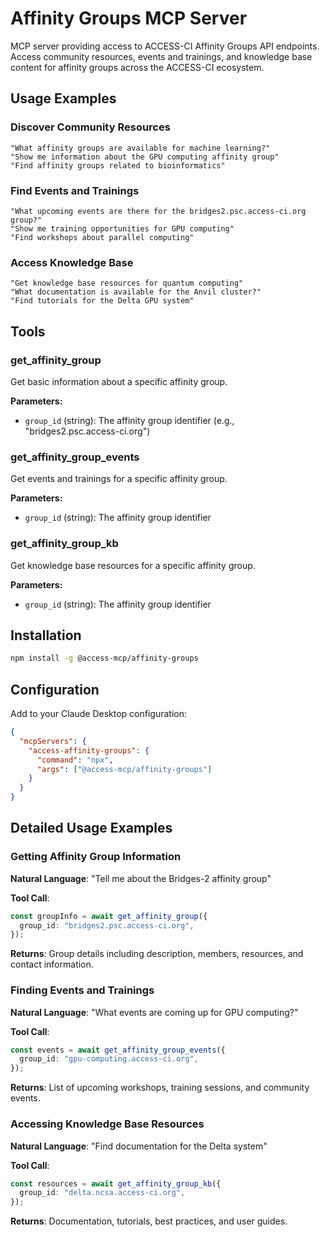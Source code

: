 # Affinity Groups MCP Server

MCP server providing access to ACCESS-CI Affinity Groups API endpoints. Access community resources, events and trainings, and knowledge base content for affinity groups across the ACCESS-CI ecosystem.

## Usage Examples

### **Discover Community Resources**

```
"What affinity groups are available for machine learning?"
"Show me information about the GPU computing affinity group"
"Find affinity groups related to bioinformatics"
```

### **Find Events and Trainings**

```
"What upcoming events are there for the bridges2.psc.access-ci.org group?"
"Show me training opportunities for GPU computing"
"Find workshops about parallel computing"
```

### **Access Knowledge Base**

```
"Get knowledge base resources for quantum computing"
"What documentation is available for the Anvil cluster?"
"Find tutorials for the Delta GPU system"
```

## Tools

### get_affinity_group

Get basic information about a specific affinity group.

**Parameters:**

- `group_id` (string): The affinity group identifier (e.g., "bridges2.psc.access-ci.org")

### get_affinity_group_events

Get events and trainings for a specific affinity group.

**Parameters:**

- `group_id` (string): The affinity group identifier

### get_affinity_group_kb

Get knowledge base resources for a specific affinity group.

**Parameters:**

- `group_id` (string): The affinity group identifier

## Installation

```bash
npm install -g @access-mcp/affinity-groups
```

## Configuration

Add to your Claude Desktop configuration:

```json
{
  "mcpServers": {
    "access-affinity-groups": {
      "command": "npx",
      "args": ["@access-mcp/affinity-groups"]
    }
  }
}
```


## Detailed Usage Examples

### Getting Affinity Group Information

**Natural Language**: "Tell me about the Bridges-2 affinity group"

**Tool Call**:

```typescript
const groupInfo = await get_affinity_group({
  group_id: "bridges2.psc.access-ci.org",
});
```

**Returns**: Group details including description, members, resources, and contact information.

### Finding Events and Trainings

**Natural Language**: "What events are coming up for GPU computing?"

**Tool Call**:

```typescript
const events = await get_affinity_group_events({
  group_id: "gpu-computing.access-ci.org",
});
```

**Returns**: List of upcoming workshops, training sessions, and community events.

### Accessing Knowledge Base Resources

**Natural Language**: "Find documentation for the Delta system"

**Tool Call**:

```typescript
const resources = await get_affinity_group_kb({
  group_id: "delta.ncsa.access-ci.org",
});
```

**Returns**: Documentation, tutorials, best practices, and user guides.
